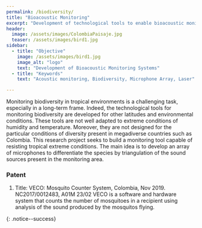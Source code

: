 ```yaml
---
permalink: /biodiversity/
title: "Bioacoustic Monitoring"
excerpt: "Development of technological tools to enable bioacoustic monitoring"
header:
  image: /assets/images/ColombiaPaisaje.jpg
  teaser: /assets/images/bird1.jpg
sidebar:
  - title: "Objective"
    image: /assets/images/bird1.jpg
    image_alt: "logo"
    text: "Development of Bioacoustic Monitoring Systems"
  - title: "Keywords"
    text: "Acoustic monitoring, Biodiversity, Microphone Array, Laser"

---
```


Monitoring biodiversity in tropical environments is a challenging task, 
especially in a long-term frame. Indeed, the technological tools for monitoring biodiversity 
are developed for other latitudes and environmental conditions. 
These tools are not well adapted to extreme conditions of humidity and temperature. 
Moreover, they are not designed for the particular conditions of diversity present in megadiverse countries 
such as Colombia. 
This research project seeks to build a monitoring tool capable of resisting tropical extreme conditions. 
The main idea is to develop an array of microphones to differentiate the species by triangulation of the sound 
sources present in the monitoring area.

### Patent
1.	Title: VECO: Mosquito Counter System, Colombia, Nov 2019. NC2017/0012483, A01M 23/02
     VECO is a software and hardware system that counts the number of mosquitoes in a recipient using analysis of the sound produced by the mosquitos flying.

{: .notice--success}


